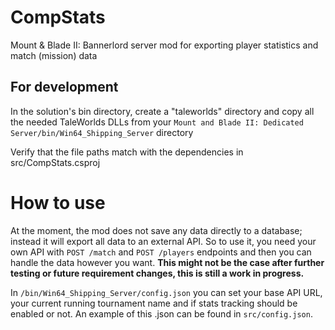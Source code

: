 # CompStats

Mount & Blade II: Bannerlord server mod for exporting player statistics and match (mission) data

## For development

In the solution's bin directory, create a "taleworlds" directory and copy all the needed TaleWorlds DLLs from your `Mount and Blade II: Dedicated Server/bin/Win64_Shipping_Server` directory

Verify that the file paths match with the dependencies in src/CompStats.csproj

# How to use

At the moment, the mod does not save any data directly to a database; instead it will export all data to an external API. So to use it, you need your own API with `POST /match` and `POST /players` endpoints and then you can handle the data however you want. **This might not be the case after further testing or future requirement changes, this is still a work in progress.**

In `/bin/Win64_Shipping_Server/config.json` you can set your base API URL, your current running tournament name and if stats tracking should be enabled or not. An example of this .json can be found in `src/config.json`.

